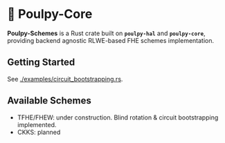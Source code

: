 # 🐙 Poulpy-Core

**Poulpy-Schemes** is a Rust crate built on **`poulpy-hal`** and **`poulpy-core`**, providing backend agnostic RLWE-based FHE schemes implementation.

## Getting Started

See [./examples/circuit_bootstrapping.rs](./examples/circuit_bootstrapping.rs).

## Available Schemes

- TFHE/FHEW: under construction. Blind rotation & circuit bootstrapping implemented.
- CKKS: planned
